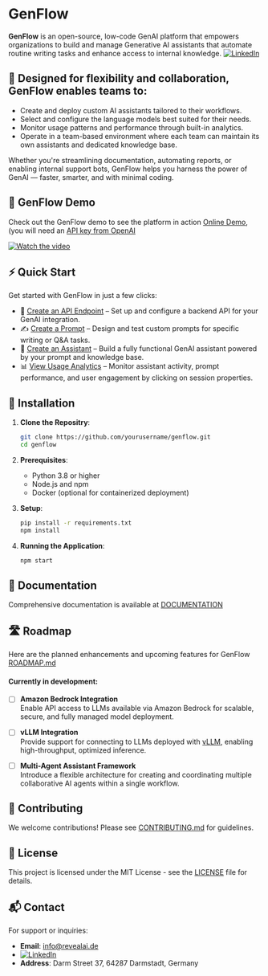 
# GenFlow

**GenFlow** is an open-source, low-code  GenAI platform that empowers organizations to build and manage Generative AI assistants that automate routine writing tasks and enhance access to internal knowledge. [![LinkedIn](https://img.shields.io/badge/LinkedIn-Follow-blue?logo=linkedin)](https://www.linkedin.com/company/76154575/)


## 🌟 Designed for flexibility and collaboration, GenFlow enables teams to:
- Create and deploy custom AI assistants tailored to their workflows.
- Select and configure the language models best suited for their needs.
- Monitor usage patterns and performance through built-in analytics.
- Operate in a team-based environment where each team can maintain its own assistants and dedicated knowledge base.

Whether you're streamlining documentation, automating reports, or enabling internal support bots, GenFlow helps you harness the power of GenAI — faster, smarter, and with minimal coding.

## 🎥 GenFlow Demo

Check out the GenFlow demo to see the platform in action [Online Demo](https://genflow.revealai.de/), (you will need an [API key from OpenAI](https://platform.openai.com/api-keys)

[![Watch the video](/dev/Endpoint.gif)](https://www.youtube.com/watch?v=tP5Ox9R0naA)

## ⚡ Quick Start

Get started with GenFlow in just a few clicks:

- 🔧 [Create an API Endpoint](/dev/Endpoint.gif) – Set up and configure a backend API for your GenAI integration.
- ✍️ [Create a Prompt](https://www.youtube.com/watch?v=tP5Ox9R0naA&t=10s&ab_channel=RevealAI) – Design and test custom prompts for specific writing or Q&A tasks.
- 🤖 [Create an Assistant](https://www.youtube.com/watch?v=tP5Ox9R0naA&t=10s&ab_channel=RevealAI) – Build a fully functional GenAI assistant powered by your prompt and knowledge base.
- 📊 [View Usage Analytics](https://www.youtube.com/watch?v=tP5Ox9R0naA&t=10s&ab_channel=RevealAI) – Monitor assistant activity, prompt performance, and user engagement by clicking on session properties.
  
## 🚀 Installation

1. **Clone the Repositry**:
   ```bash
   git clone https://github.com/yourusername/genflow.git
   cd genflow
   ```

2. **Prerequisites**:
   - Python 3.8 or higher
   - Node.js and npm
   - Docker (optional for containerized deployment)

3. **Setup**:
   ```bash
   pip install -r requirements.txt
   npm install
   ```

4. **Running the Application**:
   ```bash
   npm start
   ```

## 📖 Documentation

Comprehensive documentation is available at [DOCUMENTATION](dev/DOCUMENTATION.md)

## 🛣️ Roadmap

Here are the planned enhancements and upcoming features for GenFlow [ROADMAP.md](dev/ROADMAP.md)
#### Currently in development:

- [ ] **Amazon Bedrock Integration**  
  Enable API access to LLMs available via Amazon Bedrock for scalable, secure, and fully managed model deployment.

- [ ] **vLLM Integration**  
  Provide support for connecting to LLMs deployed with [vLLM](https://github.com/vllm-project/vllm), enabling high-throughput, optimized inference.

- [ ] **Multi-Agent Assistant Framework**  
  Introduce a flexible architecture for creating and coordinating multiple collaborative AI agents within a single workflow.

## 🤝 Contributing

We welcome contributions! Please see [CONTRIBUTING.md](dev/CONTRIBUTING.md) for guidelines.

## 📄 License

This project is licensed under the MIT License - see the [LICENSE](LICENSE.md) file for details.

## 📬 Contact

For support or inquiries:

- **Email**: info@revealai.de
- [![LinkedIn](https://img.shields.io/badge/LinkedIn-Follow-blue?logo=linkedin)](https://www.linkedin.com/company/76154575/)
- **Address**: Darm Street 37, 64287 Darmstadt, Germany
